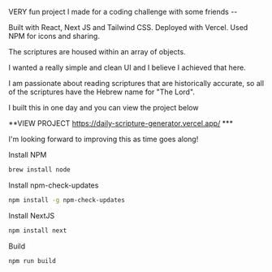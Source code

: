 VERY fun project I made for a coding challenge with some friends --

Built with React, Next JS and Tailwind CSS. Deployed with Vercel. Used NPM for icons and sharing.

The scriptures are housed within an array of objects.

I wanted a really simple and clean UI and I believe I achieved that here.

I am passionate about reading scriptures that are historically accurate, so all of the scriptures have the Hebrew name for "The Lord".

I built this in one day and you can view the project below

**VIEW PROJECT https://daily-scripture-generator.vercel.app/ ***

I'm looking forward to improving this as time goes along!


Install NPM
```zsh
brew install node
```

Install npm-check-updates
```zsh
npm install -g npm-check-updates
```

Install NextJS
```zsh
npm install next
```

Build
```zsh
npm run build
```
